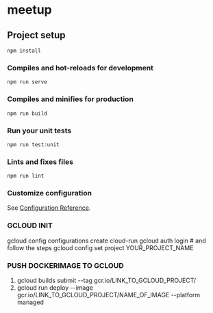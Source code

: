 # meetup

## Project setup
```
npm install
```

### Compiles and hot-reloads for development
```
npm run serve
```

### Compiles and minifies for production
```
npm run build
```

### Run your unit tests
```
npm run test:unit
```

### Lints and fixes files
```
npm run lint
```

### Customize configuration
See [Configuration Reference](https://cli.vuejs.org/config/).

### GCLOUD INIT
gcloud config configurations create cloud-run
gcloud auth login # and follow the steps
gcloud config set project YOUR_PROJECT_NAME

### PUSH DOCKERIMAGE TO GCLOUD
1. gcloud builds submit --tag gcr.io/LINK_TO_GCLOUD_PROJECT/
2. gcloud run deploy --image gcr.io/LINK_TO_GCLOUD_PROJECT/NAME_OF_IMAGE --platform managed



